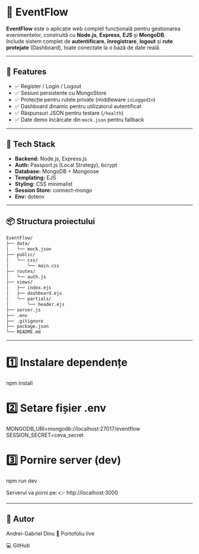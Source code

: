 # 🪩 EventFlow

**EventFlow** este o aplicație web complet funcțională pentru gestionarea evenimentelor, construită cu **Node.js**, **Express**, **EJS** și **MongoDB**.  
Include sistem complet de **autentificare**, **înregistrare**, **logout** și **rute protejate** (Dashboard), toate conectate la o bază de date reală.

---

## 🚀 Features

- ✅ Register / Login / Logout
- ✅ Sesiuni persistente cu MongoStore
- ✅ Protecție pentru rutele private (middleware `isLoggedIn`)
- ✅ Dashboard dinamic pentru utilizatorul autentificat
- ✅ Răspunsuri JSON pentru testare (`/health`)
- ✅ Date demo încărcate din `mock.json` pentru fallback

---

## 🧰 Tech Stack

- **Backend:** Node.js, Express.js  
- **Auth:** Passport.js (Local Strategy), bcrypt  
- **Database:** MongoDB + Mongoose  
- **Templating:** EJS  
- **Styling:** CSS minimalist  
- **Session Store:** connect-mongo  
- **Env:** dotenv  

---

## 📦 Structura proiectului

```bash
EventFlow/
├── data/
│   └── mock.json
├── public/
│   └── css/
│       └── main.css
├── routes/
│   └── auth.js
├── views/
│   ├── index.ejs
│   ├── dashboard.ejs
│   └── partials/
│       └── header.ejs
├── server.js
├── .env
├── .gitignore
├── package.json
└── README.md
```

---

# 1️⃣ Instalare dependențe
npm install

# 2️⃣ Setare fișier .env
MONGODB_URI=mongodb://localhost:27017/eventflow
SESSION_SECRET=ceva_secret

# 3️⃣ Pornire server (dev)
npm run dev

Serverul va porni pe:
👉 http://localhost:3000

---

## 👤 Autor

Andrei-Gabriel Dinu
🔗 Portofoliu live

💻 GitHub